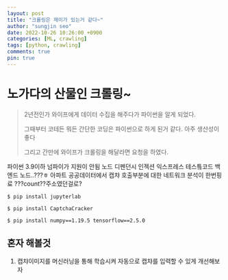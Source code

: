 ```yaml
---
layout: post
title: "크롤링은 재미가 있는거 같다~"
author: "sungjin seo"
date: 2022-10-26 10:26:00 +0900
categories: [ML, crawling]
tags: [python, crawling]
comments: true
pin: true
---
```


# 노가다의 산물인 크롤링~

> 2년전인가 와이프에게 데이터 수집을 해주다가 파이썬을 알게 되었다.
>
> 그때부터 코테든 뭐든 간단한 코딩은 파이썬으로 하게 된거 같다. 아주 생산성이 좋다
>
> 그리고 간만에 와이프가 크롤링을 해달라면 요청을 하였다.
>
>

파이썬 3.9이하 넘파이가 지원이 안됨
노드
디펜던시 인젝션
익스프레스
테스틐코드
백엔드 노드..???ㅎ
아파트 공공데이터에서 캡챠 호출부분에 대한 네트워크 분석이 한번핑료
???count??주소였던걸로?



```console
$ pip install jupyterlab
```

```console
$ pip install CaptchaCracker
```

```console
$ pip install numpy==1.19.5 tensorflow==2.5.0
```

## 혼자 해볼것
1. 캡챠이미지를 머신러닝을 통해 학습시켜 자동으로 캡챠를 입력할 수 있게 개선해보자

[crawling]: https://github.com/sungjinseo/wife_crawling

